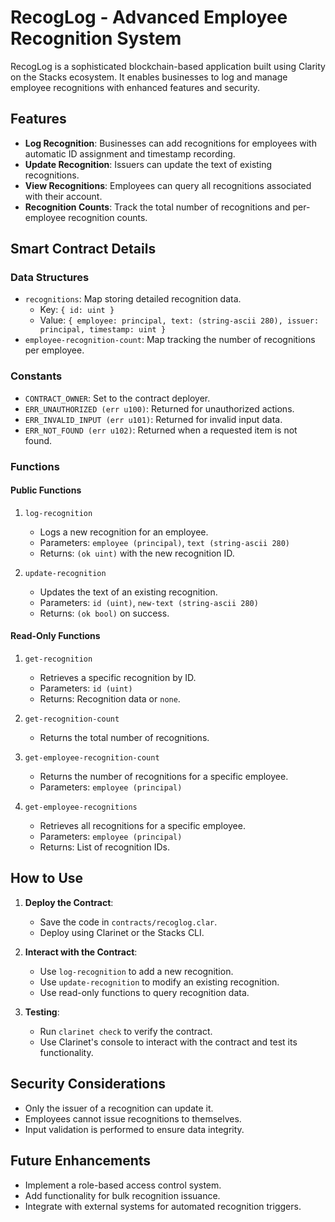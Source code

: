 # RecogLog - Advanced Employee Recognition System

RecogLog is a sophisticated blockchain-based application built using Clarity on the Stacks ecosystem. It enables businesses to log and manage employee recognitions with enhanced features and security.

## Features

- **Log Recognition**: Businesses can add recognitions for employees with automatic ID assignment and timestamp recording.
- **Update Recognition**: Issuers can update the text of existing recognitions.
- **View Recognitions**: Employees can query all recognitions associated with their account.
- **Recognition Counts**: Track the total number of recognitions and per-employee recognition counts.

## Smart Contract Details

### Data Structures

- `recognitions`: Map storing detailed recognition data.
  - Key: `{ id: uint }`
  - Value: `{ employee: principal, text: (string-ascii 280), issuer: principal, timestamp: uint }`
- `employee-recognition-count`: Map tracking the number of recognitions per employee.

### Constants

- `CONTRACT_OWNER`: Set to the contract deployer.
- `ERR_UNAUTHORIZED (err u100)`: Returned for unauthorized actions.
- `ERR_INVALID_INPUT (err u101)`: Returned for invalid input data.
- `ERR_NOT_FOUND (err u102)`: Returned when a requested item is not found.

### Functions

#### Public Functions

1. `log-recognition`
   - Logs a new recognition for an employee.
   - Parameters: `employee (principal)`, `text (string-ascii 280)`
   - Returns: `(ok uint)` with the new recognition ID.

2. `update-recognition`
   - Updates the text of an existing recognition.
   - Parameters: `id (uint)`, `new-text (string-ascii 280)`
   - Returns: `(ok bool)` on success.

#### Read-Only Functions

1. `get-recognition`
   - Retrieves a specific recognition by ID.
   - Parameters: `id (uint)`
   - Returns: Recognition data or `none`.

2. `get-recognition-count`
   - Returns the total number of recognitions.

3. `get-employee-recognition-count`
   - Returns the number of recognitions for a specific employee.
   - Parameters: `employee (principal)`

4. `get-employee-recognitions`
   - Retrieves all recognitions for a specific employee.
   - Parameters: `employee (principal)`
   - Returns: List of recognition IDs.

## How to Use

1. **Deploy the Contract**:
   - Save the code in `contracts/recoglog.clar`.
   - Deploy using Clarinet or the Stacks CLI.

2. **Interact with the Contract**:
   - Use `log-recognition` to add a new recognition.
   - Use `update-recognition` to modify an existing recognition.
   - Use read-only functions to query recognition data.

3. **Testing**:
   - Run `clarinet check` to verify the contract.
   - Use Clarinet's console to interact with the contract and test its functionality.

## Security Considerations

- Only the issuer of a recognition can update it.
- Employees cannot issue recognitions to themselves.
- Input validation is performed to ensure data integrity.

## Future Enhancements

- Implement a role-based access control system.
- Add functionality for bulk recognition issuance.
- Integrate with external systems for automated recognition triggers.